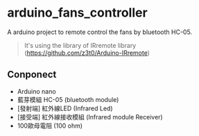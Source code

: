 # arduino_fans_controller
A arduino project to remote control the fans by bluetooth HC-05.
> It's using the library of IRremote library (https://github.com/z3t0/Arduino-IRremote)

## Conponect
* Arduino nano
* 藍芽模組 HC-05 (bluetooth module) 
* [發射端] 紅外線LED (Infrared Led)
* [接受端] 紅外線接收模組 (Infrared module Receiver)
* 100歐母電阻 (100 ohm)
